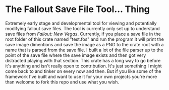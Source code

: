 # The Fallout Save File Tool... Thing
Extremely early stage and developmental tool for viewing and potentially modifying fallout save files. The tool is currently only set up to understand save files from *Fallout: New Vegas*. Currently, if you place a save file in the root folder of this crate named "test.fos" and run the program it will print the save image dimentions and save the image as a PNG to the crate root with a name that is parsed from the save file. I built a lot of the file parser up to the point of the save file where the save image exists and then got very distracted playing with that section. This crate has a long way to go before it's anything and isn't really open to contribution. It's just something I might come back to and tinker on every now and then. But if you like some of the framework I've built and want to use it for your own projects you're more than welcome to fork this repo and use what you wish.
